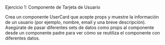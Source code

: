 Ejercicio 1: Componente de Tarjeta de Usuario

Crea un componente UserCard que acepte props y muestre la información de un usuario (por ejemplo, nombre, email y una breve descripción).
Asegúrate de pasar diferentes sets de datos como props al componente desde un componente padre para ver cómo se reutiliza el componente con diferentes datos.